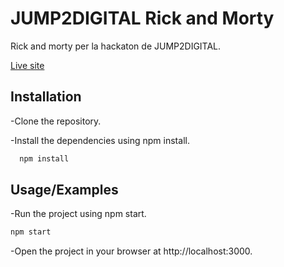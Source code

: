 # JUMP2DIGITAL Rick and Morty

Rick and morty per la hackaton de JUMP2DIGITAL.

[Live site](https://hackathon-hectorllorca.vercel.app/)

## Installation

-Clone the repository.

-Install the dependencies using npm install.

```bash
  npm install
```

## Usage/Examples

-Run the project using npm start.

```bash
npm start
```

-Open the project in your browser at http://localhost:3000.
